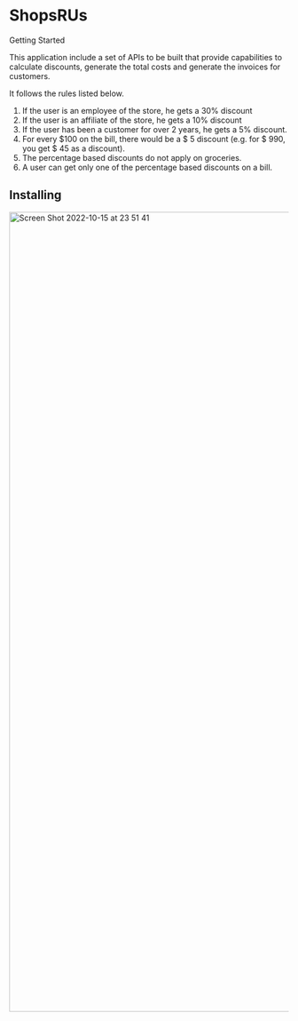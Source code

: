 # ShopsRUs


Getting Started

 This application include  a set of APIs to be built that provide capabilities to calculate discounts, 
 generate the total costs and generate the invoices for customers.
 
 It follows the rules listed below.
 
1. If the user is an employee of the store, he gets a 30% discount
2. If the user is an affiliate of the store, he gets a 10% discount
3. If the user has been a customer for over 2 years, he gets a 5% discount.
4. For every $100 on the bill, there would be a $ 5 discount (e.g. for $ 990, you get $ 45 as a discount).
5. The percentage based discounts do not apply on groceries.
6. A user can get only one of the percentage based discounts on a bill.

## Installing 






<img width="1440" alt="Screen Shot 2022-10-15 at 23 51 41" src="https://user-images.githubusercontent.com/64587314/196043207-c05792b3-c30e-44ff-9970-b96f37f9db66.png">
